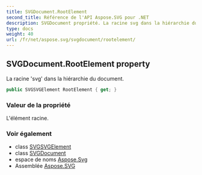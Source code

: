 ```yaml
---
title: SVGDocument.RootElement
second_title: Référence de l'API Aspose.SVG pour .NET
description: SVGDocument propriété. La racine svg dans la hiérarchie du document.
type: docs
weight: 40
url: /fr/net/aspose.svg/svgdocument/rootelement/
---
```

## SVGDocument.RootElement property

La racine 'svg' dans la hiérarchie du document.

```csharp
public SVGSVGElement RootElement { get; }
```

### Valeur de la propriété

L'élément racine.

### Voir également

* class [SVGSVGElement](../../svgsvgelement/)
* class [SVGDocument](../)
* espace de noms [Aspose.Svg](../../svgdocument/)
* Assemblée [Aspose.SVG](../../../)


